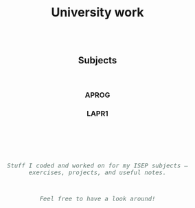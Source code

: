 <div align="center">

<br>
  
  # University work

<br>

</div>

<br>

<div align="center">

  ## Subjects
  
<br>

</div>

<div align="center">
  
  ### APROG

  ### LAPR1

</div>

<br>

#

<br>

<div align="center">

<span style="color:#627972; font-family:monospace">_Stuff I coded and worked on for my ISEP subjects — exercises, projects, and useful notes._</span>

<br>

<span style="color:#627972; font-family:monospace">_Feel free to have a look around!_</span>

<br>

</div>
